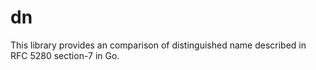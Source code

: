 # dn
This library provides an comparison of distinguished name described in RFC 5280 section-7 in Go.